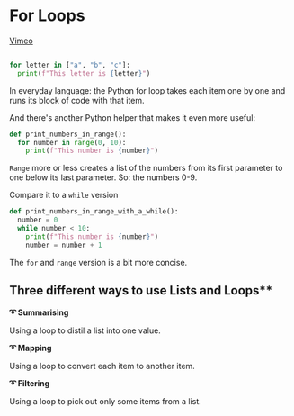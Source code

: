 # For Loops

[Vimeo](https://vimeo.com/954334424/6e40d11ef1#t=300)

```python

for letter in ["a", "b", "c"]:
  print(f"This letter is {letter}")

```


In everyday language: the Python for loop takes each item one by one and runs its block of code with that item.

And there's another Python helper that makes it even more useful:


```python
def print_numbers_in_range():
  for number in range(0, 10):
    print(f"This number is {number}")
````

`Range` more or less creates a list of the numbers from its first parameter to one below its last parameter. So: the numbers 0-9.

Compare it to a `while` version

```python
def print_numbers_in_range_with_a_while():
  number = 0
  while number < 10:
    print(f"This number is {number}")
    number = number + 1
````

The `for` and `range` version is a bit more concise.

## Three different ways to use Lists and Loops**

**➰ Summarising**

Using a loop to distil a list into one value.


**➰ Mapping**

Using a loop to convert each item to another item.

**➰ Filtering**

Using a loop to pick out only some items from a list.

